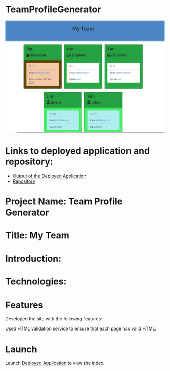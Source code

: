 # TeamProfileGenerator
[![picture 2](assets/TPG-thumb.JPG)](https://sskumar4.github.io/TeamProfileGenerator/output/team.html)  

# Links to deployed application and repository:
* [Output of the Deployed Application](https://sskumar4.github.io/TeamProfileGenerator/output/team.html)
* [Repository](https://github.com/sskumar4/TeamProfileGenerator)


# Project Name: Team Profile Generator
# Title: My Team

# Introduction:   


# Technologies: 


# Features


Developed the site with the following features:
  

Used HTML validation service to ensure that each page has valid HTML.

# Launch

Launch [Deployed Application]() to view the index. 



